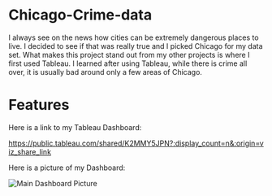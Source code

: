 # Chicago-Crime-data
 

I always see on the news how cities can be extremely dangerous places to live. I decided to see if that was really true and I picked Chicago for my data set. What makes this project stand out from my other projects is where I first used Tableau. I learned after using Tableau, while there is crime all over, it is usually bad around only a few areas of Chicago. 


# Features

Here is a link to my Tableau Dashboard:

https://public.tableau.com/shared/K2MMY5JPN?:display_count=n&:origin=viz_share_link

Here is a picture of my Dashboard:

![Main Dashboard Picture](https://github.com/CatDawn29/Tippins-Chicago-Data-Project-4/assets/120760480/67b8587c-80b1-4040-bf7e-f6508208705f)
